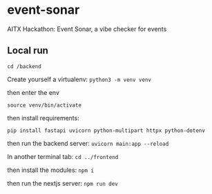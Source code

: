 # event-sonar

AITX Hackathon: Event Sonar, a vibe checker for events

## Local run
`cd /backend`

Create yourself a virtualenv: `python3 -m venv venv`


then enter the env

`source venv/bin/activate`


then install requirements:

`pip install fastapi uvicorn python-multipart httpx python-dotenv`


then run the backend server:
`uvicorn main:app --reload`


In another terminal tab:
`cd ../frontend`


then install the modules:
`npm i`


then run the nextjs server:
`npm run dev`
